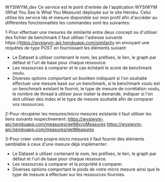 WYSIWYM_dev
Ce service est le point d'entrée de l'application WYSIWYM (What You See Is What You Measure) déployée sur le site Heroku. 
Celui utilise les service lds et mesure disponible sur mon profil afin d'accéder au différentes fonctionnalités les commandes sont les suivantes:

1-Pour effectuer une mesures de similarité entre deux concept ou d'utiliser des fichier de benchmark il faut utiliser l'adresse suivante https://https://wysiwym-api.herokuapp.com/similarity en envoyant une requêtes de type POST en fournissant les éléments suivant:
- Le Dataset à utiliser contenant le nom, les préfixes, le lien, le graph par défaut et l'url de base pour chaque ressource.
- Les ressources à comparer et le cas échéant le score de benchmark voulu.
- Diverses options comportant un booléen indiquant si l'on souhaite effectuer une mesure basé sur un benchmark, si le benchmark voulu est un benchmark existant le fournir, le type de mesure de corrélation voulu, le nombre de thread à utiliser pour traiter la demande, indiquer si l'on doit utiliser des index et le type de mesure souhaité afin de comparer vos ressources.

2-Pour récupérer les mesures/micro mesures existante il faut utiliser les liens suivants respectivement:
https://wysiwym-api.herokuapp.com/measures/getMicroMeasures
https://wysiwym-api.herokuapp.com/measures/getMeasures

3-Pour créer votre propre micro mesures il faut fournir des éléments semblable à ceux d'une mesure déjà implémenter:
- Le Dataset à utiliser contenant le nom, les préfixes, le lien, le graph par défaut et l'url de base pour chaque ressource.
- Les ressources à comparer et la propriété à comparer.
- Diverses options comportant le poids de votre micro mesure ainsi que le type de mesure à effectuer sur les ressources fournies.
